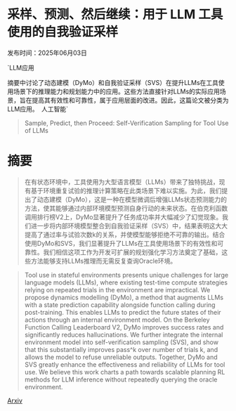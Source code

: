 # 采样、预测、然后继续：用于 LLM 工具使用的自我验证采样

发布时间：2025年06月03日

`LLM应用

摘要中讨论了动态建模（DyMo）和自我验证采样（SVS）在提升LLMs在工具使用场景下的推理能力和规划能力中的应用。这些方法直接针对LLMs的实际应用场景，旨在提高其有效性和可靠性，属于应用层面的改进。因此，这篇论文被分类为LLM应用。` `人工智能`

> Sample, Predict, then Proceed: Self-Verification Sampling for Tool Use of LLMs

# 摘要

> 在有状态环境中，工具使用为大型语言模型（LLMs）带来了独特挑战，现有基于环境重复试验的推理计算策略在此类场景下难以实施。为此，我们提出了动态建模（DyMo），这是一种在模型微调后增强LLMs状态预测能力的方法，使其能够通过内部环境模型预测自身行动的未来状态。在伯克利函数调用排行榜V2上，DyMo显著提升了任务成功率并大幅减少了幻觉现象。我们进一步将内部环境模型整合到自我验证采样（SVS）中，结果表明这大大提高了通过率与试验次数k的关系，并使模型能够拒绝不可靠的输出。结合使用DyMo和SVS，我们显著提升了LLMs在工具使用场景下的有效性和可靠性。我们相信这项工作为开发可扩展的规划强化学习方法奠定了基础，这些方法能够支持LLMs推理而无需反复查询Oracle环境。

> Tool use in stateful environments presents unique challenges for large language models (LLMs), where existing test-time compute strategies relying on repeated trials in the environment are impractical. We propose dynamics modelling (DyMo), a method that augments LLMs with a state prediction capability alongside function calling during post-training. This enables LLMs to predict the future states of their actions through an internal environment model. On the Berkeley Function Calling Leaderboard V2, DyMo improves success rates and significantly reduces hallucinations. We further integrate the internal environment model into self-verification sampling (SVS), and show that this substantially improves pass^k over number of trials k, and allows the model to refuse unreliable outputs. Together, DyMo and SVS greatly enhance the effectiveness and reliability of LLMs for tool use. We believe this work charts a path towards scalable planning RL methods for LLM inference without repeatedly querying the oracle environment.

[Arxiv](https://arxiv.org/abs/2506.02918)